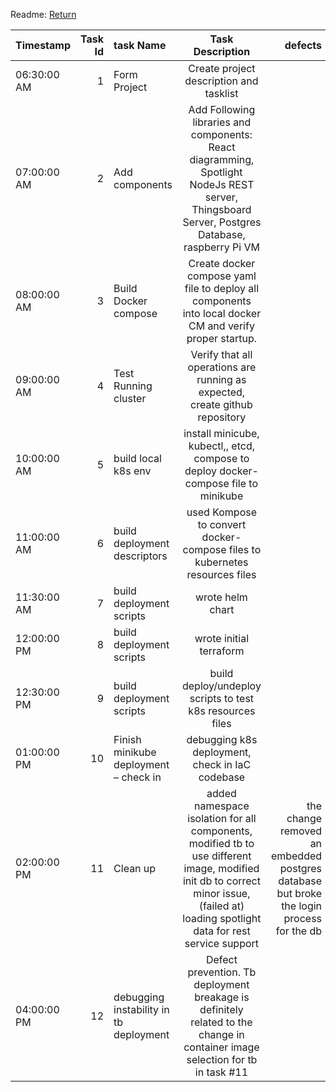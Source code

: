 Readme: [Return](README.md)   


Timestamp|Task Id|task Name|Task Description|defects
|:--------|------:|:--------|:---------------:|---------------:|
06:30:00 AM|1|Form Project|Create project description and tasklist|
07:00:00 AM|2|Add components|Add Following libraries and components: React diagramming, Spotlight NodeJs REST server, Thingsboard Server, Postgres Database, raspberry Pi VM|
08:00:00 AM|3|Build Docker compose|Create docker compose yaml file to deploy all components into local docker CM and verify proper startup.|
09:00:00 AM|4|Test Running cluster|Verify that all operations are running as expected, create github repository|
10:00:00 AM|5|build local k8s env|install minicube, kubectl,, etcd, compose to deploy docker-compose file to minikube|
11:00:00 AM|6|build deployment descriptors|used Kompose to convert docker-compose files to kubernetes resources files|
11:30:00 AM|7|build deployment scripts|wrote helm chart |
12:00:00 PM|8|build deployment scripts|wrote initial terraform|
12:30:00 PM|9|build deployment scripts|build deploy/undeploy scripts to test k8s resources files|
01:00:00 PM|10|Finish minikube deployment – check in|debugging k8s deployment, check in IaC codebase|
02:00:00 PM|11|Clean up|added namespace isolation for all components, modified tb to use different image, modified init db to correct minor issue, (failed at) loading spotlight data for rest service support|the change removed an embedded postgres database but broke the login process for the db
04:00:00 PM|12|debugging instability in tb deployment|Defect prevention. Tb deployment breakage is definitely related to the change in container image selection for tb in task #11|

